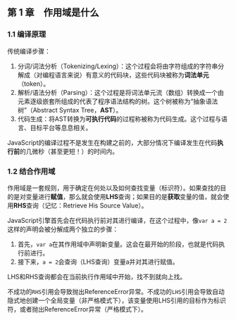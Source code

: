 ## 第 1 章　作用域是什么

### 1.1 编译原理

传统编译步骤：
1. 分词/词法分析（Tokenizing/Lexing）：这个过程会将由字符组成的字符串分解成（对编程语言来说）有意义的代码块，这些代码块被称为**词法单元**（token）。
2. 解析/语法分析（Parsing）：这个过程是将词法单元流（数组）转换成一个由元素逐级嵌套所组成的代表了程序语法结构的树。这个树被称为“抽象语法树”（Abstract Syntax Tree，**AST**）。
3. 代码生成：将AST转换为**可执行代码**的过程称被称为代码生成。这个过程与语言、目标平台等息息相关。

JavaScript的编译过程不是发生在构建之前的，大部分情况下编译发生在代码**执行前**的几微秒（甚至更短！）的时间内。

### 1.2 结合作用域

作用域是一套规则，用于确定在何处以及如何查找变量（标识符）。如果查找的目的是对变量进行**赋值**，那么就会使用**LHS**查询；如果目的是**获取**变量的值，就会使用**RHS**查询（记忆：Retrieve His Source Value）。

JavaScript引擎首先会在代码执行前对其进行编译，在这个过程中，像`var a = 2`这样的声明会被分解成两个独立的步骤：
1. 首先，`var a`在其作用域中声明新变量。这会在最开始的阶段，也就是代码执行前进行。
2. 接下来，`a = 2`会查询（LHS查询）变量a并对其进行赋值。

LHS和RHS查询都会在当前执行作用域中开始，找不到就向上找。

不成功的`RHS`引用会导致抛出ReferenceError异常。不成功的`LHS`引用会导致自动隐式地创建一个全局变量（非严格模式下），该变量使用LHS引用的目标作为标识符，或者抛出ReferenceError异常（严格模式下）。